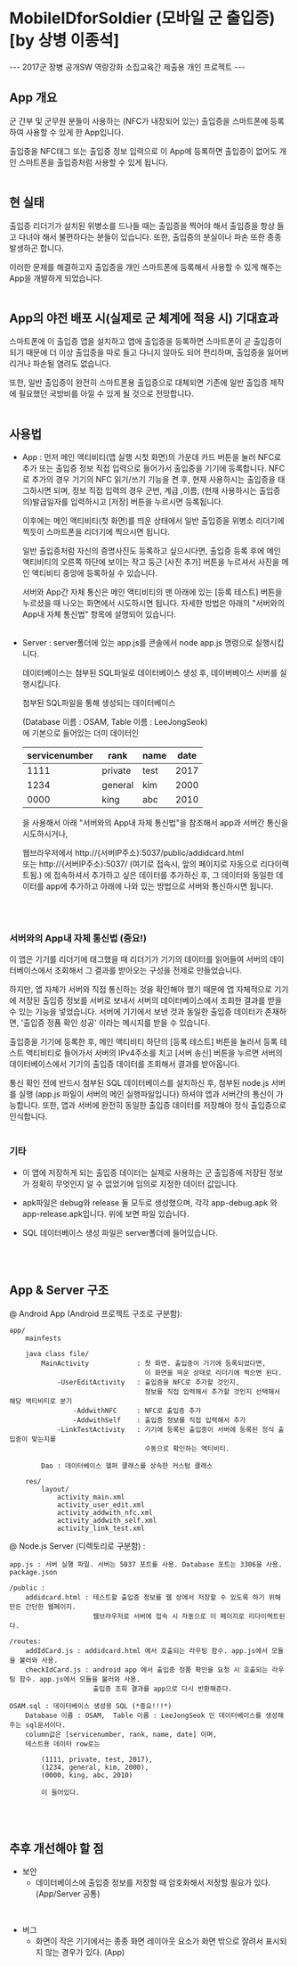 # MobileIDforSoldier (모바일 군 출입증)   [by 상병 이종석]
--- 2017군 장병 공개SW 역량강화 소집교육간 제출용 개인 프로젝트 --- 
<br>
## App 개요
 군 간부 및 군무원 분들이 사용하는 (NFC가 내장되어 있는) 출입증을 스마트폰에 등록하여 사용할 수 있게 한 App입니다.

 출입증을 NFC태그 또는 출입증 정보 입력으로 이 App에 등록하면 출입증이 없어도 개인 스마트폰을 출입증처럼 사용할 수 있게 됩니다.
<br><br>
## 현 실태
 출입증 리더기가 설치된 위병소를 드나들 때는 출입증을 찍어야 해서 출입증을 항상 들고 다녀야 해서 불편하다는 분들이 있습니다.
 또한, 출입증의 분실이나 파손 또한 종종 발생하곤 합니다.

 이러한 문제를 해결하고자 출입증을 개인 스마트폰에 등록해서 사용할 수 있게 해주는 App을 개발하게 되었습니다.
<br><br>
## App의 야전 배포 시(실제로 군 체계에 적용 시) 기대효과
 스마트폰에 이 출입증 앱을 설치하고 앱에 출입증을 등록하면 스마트폰이 곧 출입증이 되기 때문에
  더 이상 출입증을 따로 들고 다니지 않아도 되어 편리하며, 출입증을 잃어버리거나 파손될 염려도 없습니다. 

 또한, 일반 출입증이 완전히 스마트폰용 출입증으로 대체되면 기존에 일반 출입증 제작에 필요했던 국방비를 아낄 수 있게 될 것으로 전망합니다.
<br><br>
## 사용법
 - App :
  먼저 메인 액티비티(앱 실행 시첫 화면)의 가운데 카드 버튼을 눌러 NFC로 추가 또는 출입증 정보 직접 입력으로 들어가서 출입증을 기기에 등록합니다.
  NFC로 추가의 경우 기기의 NFC 읽기/쓰기 기능을 켠 후, 현재 사용하시는 출입증을 태그하시면 되며,
  정보 직접 입력의 경우 군번, 계급 ,이름, (현재 사용하시는 출입증의)발급일자를 입력하시고 [저장] 버튼을 누르시면 등록됩니다.
 
 	 이후에는 메인 액티비티(첫 화면)를 띄운 상태에서 일반 출입증을 위병소 리더기에 찍듯이 스마트폰을 리더기에 찍으시면 됩니다.
 
  	일반 출입증처럼 자신의 증명사진도 등록하고 싶으시다면, 출입증 등록 후에 
  	메인 액티비티의 오른쪽 하단에 보이는 작고 둥근 [사진 추가] 버튼을 누르셔서
  	사진을 메인 액티비티 중앙에 등록하실 수 있습니다.
 
  	서버와 App간 자체 통신은 메인 액티비티의 맨 아래에 있는 [등록 테스트] 버튼을 누르셨을 때 나오는 화면에서 시도하시면 됩니다. 
  	자세한 방법은 아래의 "서버와의 App내 자체 통신법" 항목에 설명되어 있습니다.<br><br>


 - Server :
  server폴더에 있는 app.js를 콘솔에서 node app.js 명령으로 실행시킵니다.

  	데이터베이스는 첨부된 SQL파일로 데이터베이스 생성 후, 데이버베이스 서버를 실행시킵니다.

  	첨부된 SQL파일을 통해 생성되는 데이터베이스

  	(Database 이름 : OSAM,  Table 이름 : LeeJongSeok)<br>
 	 에 기본으로 들어있는 더미 데이터인

 	 |servicenumber| rank    | name | date |
	 |-------------|---------|------|------|
	 |		1111   | private | test | 2017 |
 	 |		1234   | general | kim  | 2000 |
	 |		0000   | king    | abc  | 2010 |

 	을 사용해서 아래 "서버와의 App내 자체 통신법"을 참조해서 app과 서버간 통신을 시도하시거나,

 	웹브라우저에서 http://{서버IP주소}:5037/public/addidcard.html  
 	또는 http://{서버IP주소}:5037/ (여기로 접속시, 앞의 페이지로 자동으로 리다이렉트됨.)
 	에 접속하셔서 추가하고 싶은 데이터를 추가하신 후, 
 	그 데이터와 동일한 데이터를 app에 추가하고 아래에 나와 있는 방법으로 서버와 통신하시면 됩니다.

<br><br>
### 서버와의 App내 자체 통신법 (중요!)
 이 앱은 기기를 리더기에 태그했을 때 리더기가 기기의 데이터를 읽어들여 서버의 데이터베이스에서 조회해서 그 결과를 받아오는 구성을 전제로 만들었습니다.

 하지만, 앱 자체가 서버와 직접 통신하는 것을 확인해야 했기 때문에 앱 자체적으로 기기에 저장된 출입증 정보를 서버로 보내서 서버의 데이터베이스에서
 조회한 결과를 받을 수 있는 기능을 넣었습니다. 서버에 기기에서 보낸 것과 동일한 출입증 데이터가 존재하면, '출입증 정품 확인 성공' 이라는 메시지를 받을 수 있습니다.

  출입증을 기기에 등록한 후, 메인 액티비티 하단의 [등록 테스트] 버튼을 눌러서 등록 테스트 액티비티로 들어가서 서버의 IPv4주소를 치고 [서버 송신] 버튼을 누르면
  서버의 데이터베이스에서 기기의 출입증 데이터를 조회해서 결과를 받아옵니다.

  통신 확인 전에 반드시 첨부된 SQL 데이터베이스를 설치하신 후, 첨부된 node.js 서버를 실행 (app.js 파일이 서버의 메인 실행파일입니다) 하셔야 앱과 서버간의 통신이 가능합니다.
  또한, 앱과 서버에 완전히 동일한 출입증 데이터를 저장해야 정식 출입증으로 인식합니다.
<br><br>
### 기타
   - 이 앱에 저장하게 되는 출입증 데이터는 실제로 사용하는 군 출입증에 저장된 정보가 정확히 무엇인지 알 수 없었기에 임의로 지정한 데이터 값입니다. 

   - apk파일은 debug와 release 둘 모두로 생성했으며, 각각 app-debug.apk 와 app-release.apk입니다. 위에 보면 파일 있습니다.

   - SQL 데이터베이스 생성 파일은 server폴더에 들어있습니다.

<br><br>
## App & Server 구조
 @ Android App (Android 프로젝트 구조로 구분함):

  	app/
 		mainfests

 		java class file/
 			MainActivity			: 첫 화면. 출입증이 기기에 등록되었다면, 
 									  이 화면을 띄운 상태로 리더기에 찍으면 된다.
 				-UserEditActivity	: 출입증을 NFC로 추가할 것인지, 
 									  정보를 직접 입력해서 추가할 것인지 선택해서 해당 액티비티로 분기
 					-AddwithNFC		: NFC로 출입증 추가
 					-AddwithSelf	: 출입증 정보를 직접 입력해서 추가
 				-LinkTestActivity	: 기기에 등록된 출입증이 서버에 등록된 정식 출입증이 맞는지를 
 									  수동으로 확인하는 액티비티.

 			Dao	: 데이터베이스 헬퍼 클래스를 상속한 커스텀 클래스

 		res/
 			layout/
 				activity_main.xml
 				activity_user_edit.xml
 				activity_addwith_nfc.xml
 				activity_addwith_self.xml
 				activity_link_test.xml


 @ Node.js Server (디렉토리로 구분함) :

 	app.js : 서버 실행 파일. 서버는 5037 포트를 사용. Database 포트는 3306을 사용.
 	package.json

 	/public : 
 		addidcard.html : 테스트할 출입증 정보를 웹 상에서 저장할 수 있도록 하기 위해 만든 간단한 웹페이지. 
 						 웹브라우저로 서버에 접속 시 자동으로 이 페이지로 리다이렉트된다.

 	/routes:
 		addIdCard.js : addidcard.html 에서 호출되는 라우팅 함수. app.js에서 모듈을 불러와 사용.
 		checkIdCard.js : android app 에서 출입증 정품 확인을 요청 시 호출되는 라우팅 함수. app.js에서 모듈을 불러와 사용.
 						 출입증 조회 결과를 app으로 다시 반환해준다.

 	OSAM.sql : 데이터베이스 생성용 SQL (*중요!!!*)
 		Database 이름 : OSAM,  Table 이름 : LeeJongSeok 인 데이터베이스를 생성해주는 sql문서이다.
 		column값은 [servicenumber, rank, name, date] 이며,
 		테스트용 데이터 row로는 
			
 			(1111, private, test, 2017),
 			(1234, general, kim, 2000),
 			(0000, king, abc, 2010)
			
 			이 들어있다.

<br><br>
## 추후 개선해야 할 점
- 보안
	- 데이터베이스에 출입증 정보를 저장할 때 암호화해서 저장할 필요가 있다.(App/Server 공통)
<br>

- 버그
	- 화면이 작은 기기에서는 종종 화면 레이아웃 요소가 화면 밖으로 잘려서 표시되지 않는 경우가 있다. (App)